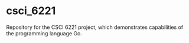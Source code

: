 # csci_6221
Repository for the CSCI 6221 project, which demonstrates capabilities of the programming language Go.
